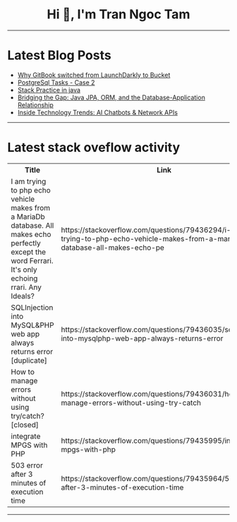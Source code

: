 <h1 align="center">Hi 👋, I'm Tran Ngoc Tam</h1>

---

# Latest Blog Posts 
<!-- BLOG-POST-LIST:START -->
- [Why GitBook switched from LaunchDarkly to Bucket](https://dev.to/bucketdotco/why-gitbook-switched-from-launchdarkly-to-bucket-a57)
- [PostgreSql Tasks - Case 2](https://dev.to/guru_prasanna_01/postgresql-tasks-case-2-551o)
- [Stack Practice in java](https://dev.to/vasanthvnr_31/stack-practice-in-java-1moj)
- [Bridging the Gap: Java JPA, ORM, and the Database-Application Relationship](https://dev.to/zorous/bridging-the-gap-java-jpa-orm-and-the-database-application-relationship-2bm2)
- [Inside Technology Trends: AI Chatbots &amp; Network APIs](https://dev.to/slashdatahq/inside-technology-trends-ai-chatbots-network-apis-3a12)
<!-- BLOG-POST-LIST:END -->

---

# Latest stack oveflow activity
<table>
  <tr><th>Title</th><th>Link</th></tr>
  <!-- STACKOVERFLOW:START --><tr><td>I am trying to php echo vehicle makes from a MariaDb database. All makes echo perfectly except the word Ferrari. It&#39;s only echoing rrari. Any Ideals?</td><td>https://stackoverflow.com/questions/79436294/i-am-trying-to-php-echo-vehicle-makes-from-a-mariadb-database-all-makes-echo-pe</td></tr><tr><td>SQLInjection into MySQL&amp;PHP web app always returns error [duplicate]</td><td>https://stackoverflow.com/questions/79436035/sqlinjection-into-mysqlphp-web-app-always-returns-error</td></tr><tr><td>How to manage errors without using try/catch? [closed]</td><td>https://stackoverflow.com/questions/79436031/how-to-manage-errors-without-using-try-catch</td></tr><tr><td>integrate MPGS with PHP</td><td>https://stackoverflow.com/questions/79435995/integrate-mpgs-with-php</td></tr><tr><td>503 error after 3 minutes of execution time</td><td>https://stackoverflow.com/questions/79435964/503-error-after-3-minutes-of-execution-time</td></tr><!-- STACKOVERFLOW:END -->
</table>

---


